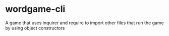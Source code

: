 # wordgame-cli
A game that uses inquirer and require to import other files that run the game by using object constructors 